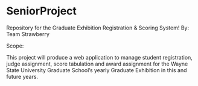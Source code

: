 SeniorProject
=============

Repository for the Graduate Exhibition Registration & Scoring System! 
By: Team Strawberry

Scope:

This project will produce a web application to manage student registration, judge assignment, 
score tabulation and award assignment for the Wayne State University Graduate School’s yearly 
Graduate Exhibition in this and future years.
